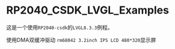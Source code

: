 # RP2040_CSDK_LVGL_Examples

这是一个使用`RP2040-csdk`的`LVGL8.3.3`例程。

使用DMA双缓冲驱动 `rm68042 3.2inch IPS LCD 480*320`显示屏

